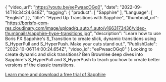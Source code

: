 {
"video_url": "https://youtu.be/eePwaacOGq0",
  "date": "2022-09-14T16:34:24.648Z",
  "tagging": {
    "product": [
      "Sapphire"
    ],
    "Language": [
      "English"
    ]
  },
  "title": "Hyped Up Transitions with Sapphire",
  "thumbnail_url": "https://borisfx-com-res.cloudinary.com/image/upload/q_auto,f_auto/v1663173436/video-thumbnails/sapphire-hype-transitions.jpg",
  "description": "Learn how to use Boris FX Sapphire's S_Transition to create slick, dynamic transitions using S_HyperPull and S_HyperPush. Make your cuts stand out.",
  "PublishDate": "2022-10-06T14:00:24.654Z",
  "video_id": "eePwaacOGq0"
}
L﻿ooking to create dynamic and slick transitions? Ben Brownlee deep dives into Sapphire's S_HyperPull and S_HyperPush to teach you how to create better versions of the classic transitions.

[Learn more and download a free trial of Sapphire](https://vfx.borisfx.com/sapphire-free-trial)